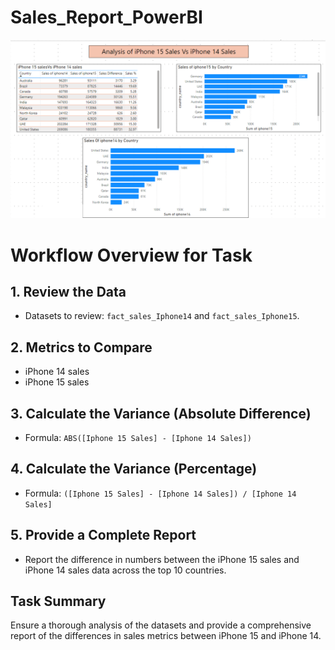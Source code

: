 # Sales_Report_PowerBI

![Sales Report ](https://github.com/alexvatti/Sales_Report_PowerBI/blob/main/Capture.png)
# Workflow Overview for Task

## 1. Review the Data
- Datasets to review: `fact_sales_Iphone14` and `fact_sales_Iphone15`.

## 2. Metrics to Compare
- iPhone 14 sales
- iPhone 15 sales

## 3. Calculate the Variance (Absolute Difference)
- Formula: `ABS([Iphone 15 Sales] - [Iphone 14 Sales])`

## 4. Calculate the Variance (Percentage)
- Formula: `([Iphone 15 Sales] - [Iphone 14 Sales]) / [Iphone 14 Sales]`

## 5. Provide a Complete Report
- Report the difference in numbers between the iPhone 15 sales and iPhone 14 sales data across the top 10 countries.

## Task Summary
Ensure a thorough analysis of the datasets and provide a comprehensive report of the differences in sales metrics between iPhone 15 and iPhone 14.
